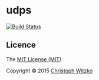 # udps
[![Build Status](https://travis-ci.org/christophwitzko/udps.svg)](https://travis-ci.org/christophwitzko/udps)

## Licence

The [MIT License (MIT)](http://opensource.org/licenses/MIT)

Copyright © 2015 [Christoph Witzko](https://twitter.com/christophwitzko)

